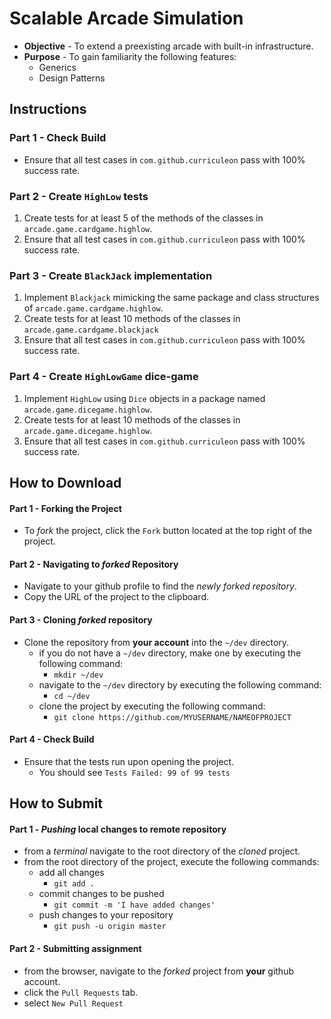 # Scalable Arcade Simulation

* **Objective** - To extend a preexisting arcade with built-in infrastructure.
* **Purpose** - To gain familiarity the following features:
    * Generics
    * Design Patterns




## Instructions

### Part 1 - Check Build
* Ensure that all test cases in `com.github.curriculeon` pass with 100% success rate.

### Part 2 - Create `HighLow` tests
1. Create tests for at least 5 of the methods of the classes in `arcade.game.cardgame.highlow`.
2. Ensure that all test cases in `com.github.curriculeon` pass with 100% success rate.

### Part 3 - Create `BlackJack` implementation
1. Implement `Blackjack` mimicking the same package and class structures of `arcade.game.cardgame.highlow`.
2. Create tests for at least 10 methods of the classes in `arcade.game.cardgame.blackjack`
3. Ensure that all test cases in `com.github.curriculeon` pass with 100% success rate.

### Part 4 - Create `HighLowGame` dice-game
1. Implement `HighLow` using `Dice` objects in a package named `arcade.game.dicegame.highlow`.
2. Create tests for at least 10 methods of the classes in `arcade.game.dicegame.highlow`.
3. Ensure that all test cases in `com.github.curriculeon` pass with 100% success rate.

 




## How to Download

#### Part 1 - Forking the Project
* To _fork_ the project, click the `Fork` button located at the top right of the project.


#### Part 2 - Navigating to _forked_ Repository
* Navigate to your github profile to find the _newly forked repository_.
* Copy the URL of the project to the clipboard.

#### Part 3 - Cloning _forked_ repository
* Clone the repository from **your account** into the `~/dev` directory.
  * if you do not have a `~/dev` directory, make one by executing the following command:
    * `mkdir ~/dev`
  * navigate to the `~/dev` directory by executing the following command:
    * `cd ~/dev`
  * clone the project by executing the following command:
    * `git clone https://github.com/MYUSERNAME/NAMEOFPROJECT`

#### Part 4 - Check Build
* Ensure that the tests run upon opening the project.
    * You should see `Tests Failed: 99 of 99 tests`







## How to Submit

#### Part 1 -  _Pushing_ local changes to remote repository
* from a _terminal_ navigate to the root directory of the _cloned_ project.
* from the root directory of the project, execute the following commands:
    * add all changes
      * `git add .`
    * commit changes to be pushed
      * `git commit -m 'I have added changes'`
    * push changes to your repository
      * `git push -u origin master`

#### Part 2 - Submitting assignment
* from the browser, navigate to the _forked_ project from **your** github account.
* click the `Pull Requests` tab.
* select `New Pull Request`
